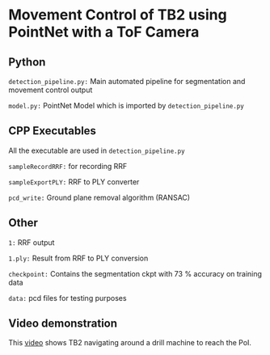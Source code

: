 # Movement Control of TB2 using PointNet with a ToF Camera

## Python

`detection_pipeline.py:` Main automated pipeline for segmentation and movement control output

`model.py:` PointNet Model which is imported by `detection_pipeline.py`

## CPP Executables

All the executable are used in `detection_pipeline.py`

`sampleRecordRRF:` for recording RRF

`sampleExportPLY:` RRF to PLY converter

`pcd_write:` Ground plane removal algorithm (RANSAC)

## Other

`1:` RRF output

`1.ply:` Result from RRF to PLY conversion

`checkpoint:` Contains the segmentation ckpt with 73 % accuracy on training data

`data:` pcd files for testing purposes



## Video demonstration

This [video](https://drive.google.com/file/d/1Y32wGbo0B1l3KgflX6xStp7I16IVYUCs/view?usp=sharing) shows TB2 navigating around a drill machine to reach the PoI.
